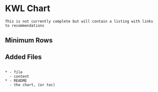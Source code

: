 # KWL Chart


```{important}
This is not currently complete but will contain a listing with links to recommendations
```


## Minimum Rows


## Added Files

```{list-table}

* - file
  - content
* - README
  - the chart, (or toc)

```
